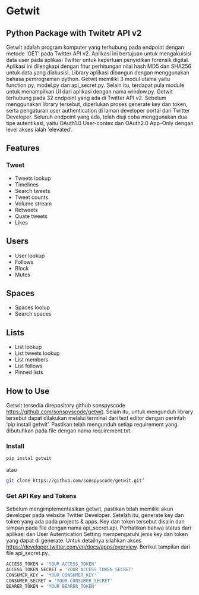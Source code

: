 # Getwit
## Python Package with Twitetr API v2

Getwit adalah program komputer yang terhubung pada endpoint dengan metode ‘GET’ pada Twitter API v2. Aplikasi ini bertujuan untuk mengakuisisi data user pada aplikasi Twitter untuk keperluan penyidikan forensik digital. Aplikasi ini dilengkapi dengan fitur perhitungan nilai hash MD5 dan SHA256 untuk data yang diakusisi. Library aplikasi dibangun dengan menggunakan bahasa pemrograman python. Getwit memiliki 3 modul utama yaitu function.py, model.py dan api_secret.py. Selain itu, terdapat pula module untuk menampilkan UI dari aplikasi dengan nama window.py. Getwit terhubung pada 32 endpoint yang ada di Twitter API v2. Sebelum menggunakan library tersebut, diperlukan proses generate key dan token, serta pengaturan user authentication di laman developer portal dari Twitter Developer. Seluruh endpoint yang ada, telah diuji coba menggunakan dua tipe autentikasi, yaitu OAuth1.0 User-contex dan OAuth2.0 App-Only dengan level akses ialah 'elevated'.

## Features
### Tweet
- Tweets lookup
- Timelines
- Search tweets
- Tweet counts
- Volume stream
- Retweets
- Quate tweets
- Likes

## Users
- User lookup
- Follows
- Block
- Mutes

## Spaces
- Spaces loolup
- Search spaces

## Lists
- List lookup
- List tweets lookup
- List members
- List follows
- Pinned lists

## How to Use

Getwit tersedia direpository github sonspyscode https://github.com/sonspyscode/getwit. Selain itu, untuk mengunduh library tersebut dapat dilakukan melalui terminal dari text editor dengan perintah ‘pip install getwit’. Pastikan telah mengunduh setiap requirement yang dibutuhkan pada file dengan nama requirement.txt.
### Install

```sh
pip instal getwit
```
atau
```sh
git clone https://github.com/sonspyscode/getwit.git’
```
### Get API Key and Tokens
Sebelum mengimplementasikan getwit, pastikan telah memiliki akun developer pada website Twitter Developer. Setelah itu, generate key dan token yang ada pada projects & apps. Key dan token tersebut disalin dan simpan pada file dengan nama api_secret.api. Perhatikan bahwa status dari aplikasi dan User Autentication Setting mempengaruhi jenis key dan token yang dapat di generate. Untuk detailnya silahkan akses https://developer.twitter.com/en/docs/apps/overview. Berikut tampilan dari file api_secret.py.
```sh
ACCESS_TOKEN = 'YOUR ACCESS_TOKEN'
ACCESS_TOKEN_SECRET = 'YOUR ACCESS_TOKEN_SECRET'
CONSUMER_KEY = 'YOUR CONSUMER_KEY'
CONSUMER_SECRET = 'YOUR CONSUMER_SECRET'
BEARER_TOKEN = 'YOUR BEARER_TOKEN'
```

